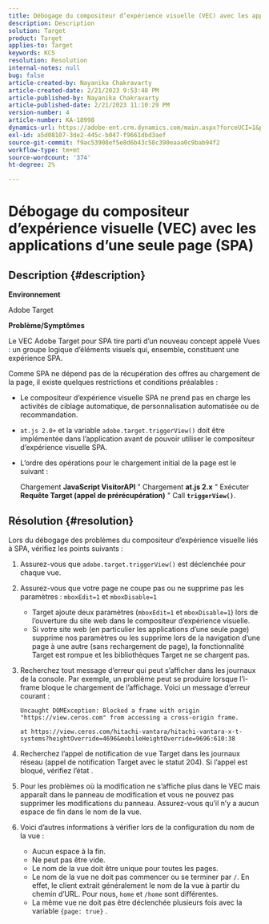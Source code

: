 ```yaml
---
title: Débogage du compositeur d’expérience visuelle (VEC) avec les applications d’une seule page (SPA)
description: Description
solution: Target
product: Target
applies-to: Target
keywords: KCS
resolution: Resolution
internal-notes: null
bug: false
article-created-by: Nayanika Chakravarty
article-created-date: 2/21/2023 9:53:48 PM
article-published-by: Nayanika Chakravarty
article-published-date: 2/21/2023 11:10:29 PM
version-number: 4
article-number: KA-18998
dynamics-url: https://adobe-ent.crm.dynamics.com/main.aspx?forceUCI=1&pagetype=entityrecord&etn=knowledgearticle&id=3a0a8733-32b2-ed11-83fe-6045bd006704
exl-id: a5d08107-3de2-445c-b047-f9661dbd3aef
source-git-commit: f9ac53908ef5e8d6b43c58c390eaaa0c9bab94f2
workflow-type: tm+mt
source-wordcount: '374'
ht-degree: 2%

---
```


# Débogage du compositeur d’expérience visuelle (VEC) avec les applications d’une seule page (SPA)

## Description {#description}


<b>Environnement</b>

Adobe Target

<b>Problème/Symptômes</b>

Le VEC Adobe Target pour SPA tire parti d’un nouveau concept appelé Vues : un groupe logique d’éléments visuels qui, ensemble, constituent une expérience SPA.

Comme SPA ne dépend pas de la récupération des offres au chargement de la page, il existe quelques restrictions et conditions préalables :

- Le compositeur d’expérience visuelle SPA ne prend pas en charge les activités de ciblage automatique, de personnalisation automatisée ou de recommandation.
- `at.js 2.0+` et la variable `adobe.target.triggerView()` doit être implémentée dans l’application avant de pouvoir utiliser le compositeur d’expérience visuelle SPA.
- L’ordre des opérations pour le chargement initial de la page est le suivant :



  Chargement <b>JavaScript VisitorAPI</b> &quot; Chargement <b>at.js 2.x</b> &quot; Exécuter <b>Requête Target (appel de prérécupération)</b> &quot; Call <b>`triggerView()`</b>.



## Résolution {#resolution}


Lors du débogage des problèmes du compositeur d’expérience visuelle liés à SPA, vérifiez les points suivants :

1. Assurez-vous que `adobe.target.triggerView()` est déclenchée pour chaque vue.
2. Assurez-vous que votre page ne coupe pas ou ne supprime pas les paramètres : `mboxEdit=1` et `mboxDisable=1`

   - Target ajoute deux paramètres (`mboxEdit=1` et `mboxDisable=1`) lors de l’ouverture du site web dans le compositeur d’expérience visuelle.
   - Si votre site web (en particulier les applications d’une seule page) supprime nos paramètres ou les supprime lors de la navigation d’une page à une autre (sans rechargement de page), la fonctionnalité Target est rompue et les bibliothèques Target ne se chargent pas.
3. Recherchez tout message d’erreur qui peut s’afficher dans les journaux de la console. Par exemple, un problème peut se produire lorsque l’i-frame bloque le chargement de l’affichage. Voici un message d’erreur courant :<br>

   ```
   Uncaught DOMException: Blocked a frame with origin "https://view.ceros.com" from accessing a cross-origin frame.
   
   at https://view.ceros.com/hitachi-vantara/hitachi-vantara-x-t-systems?heightOverride=4696&mobileHeightOverride=9696:610:38
   ```

4. Recherchez l’appel de notification de vue Target dans les journaux réseau (appel de notification Target avec le statut 204). Si l’appel est bloqué, vérifiez l’état .
5. Pour les problèmes où la modification ne s’affiche plus dans le VEC mais apparaît dans le panneau de modification et vous ne pouvez pas supprimer les modifications du panneau. Assurez-vous qu’il n’y a aucun espace de fin dans le nom de la vue.
6. Voici d’autres informations à vérifier lors de la configuration du nom de la vue :
   - Aucun espace à la fin.
   - Ne peut pas être vide.
   - Le nom de la vue doit être unique pour toutes les pages.
   - Le nom de la vue ne doit pas commencer ou se terminer par `/`. En effet, le client extrait généralement le nom de la vue à partir du chemin d’URL. Pour nous, `home` et `/home` sont différentes.
   - La même vue ne doit pas être déclenchée plusieurs fois avec la variable `{page: true}` .
